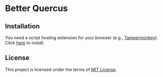 # Better Quercus

## Installation

You need a script hosting extension for your browser (e.g., [Tampermonkey](https://www.tampermonkey.net/)). Click [here](https://raw.githubusercontent.com/alanjyu/better-quercus/main/better-quercus.js) to install.

## License

This project is licensed under the terms of [MIT License](https://opensource.org/licenses/MIT).
